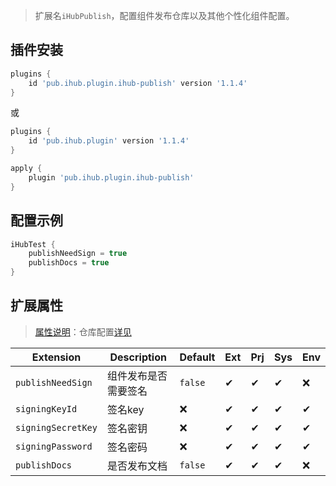 > 扩展名`iHubPublish`，配置组件发布仓库以及其他个性化组件配置。

## 插件安装

```groovy
plugins {
    id 'pub.ihub.plugin.ihub-publish' version '1.1.4'
}
```

或

```groovy
plugins {
    id 'pub.ihub.plugin' version '1.1.4'
}

apply {
    plugin 'pub.ihub.plugin.ihub-publish'
}
```

## 配置示例

```groovy
iHubTest {
    publishNeedSign = true
    publishDocs = true
}
```

## 扩展属性

> [属性说明](/explanation?id=属性配置说明)：仓库配置[详见](/iHub?id=扩展属性)

| Extension | Description | Default | Ext | Prj | Sys | Env |
| --------- | ----------- | ------- | --- | ------- | ------ | --- |
| `publishNeedSign` | 组件发布是否需要签名 | `false` | ✔ | ✔ | ✔ | ❌ |
| `signingKeyId` | 签名key | ❌ | ✔ | ✔ | ✔ | ✔ |
| `signingSecretKey` | 签名密钥 | ❌ | ✔ | ✔ | ✔ | ✔ |
| `signingPassword` | 签名密码 | ❌ | ✔ | ✔ | ✔ | ✔ |
| `publishDocs` | 是否发布文档 | `false` | ✔ | ✔ | ✔ | ❌ |